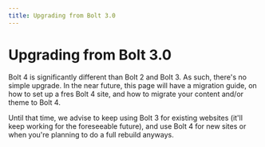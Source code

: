 ```yaml
---
title: Upgrading from Bolt 3.0
---
```

Upgrading from Bolt 3.0
=========================

Bolt 4 is significantly different than Bolt 2 and Bolt 3. As such, there's no
simple upgrade. In the near future, this page will have a migration guide, on
how to set up a fres Bolt 4 site, and how to migrate your content and/or theme
to Bolt 4.

Until that time, we advise to keep using Bolt 3 for existing websites (it'll
keep working for the foreseeable future), and use Bolt 4 for new sites or when
you're planning to do a full rebuild anyways.
